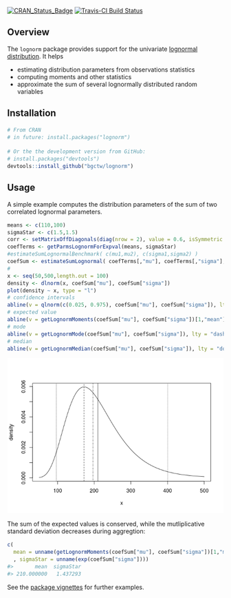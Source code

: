 
<!-- 
README.md is generated from README.Rmd. Please edit that file
rmarkdown::render("README.Rmd") 
-->
[![CRAN\_Status\_Badge](http://www.r-pkg.org/badges/version/lognorm)](http://cran.r-project.org/package=lognorm) [![Travis-CI Build Status](https://travis-ci.org/bgctw/lognorm.svg?branch=master)](https://travis-ci.org/bgctw/lognorm)

Overview
--------

The `lognorm` package provides support for the univariate [lognormal distribution](https://en.wikipedia.org/wiki/Log-normal_distribution). It helps

-   estimating distribution parameters from observations statistics
-   computing moments and other statistics
-   approximate the sum of several lognormally distributed random variables

Installation
------------

``` r
# From CRAN
# in future: install.packages("lognorm")

# Or the the development version from GitHub:
# install.packages("devtools")
devtools::install_github("bgctw/lognorm")
```

Usage
-----

A simple example computes the distribution parameters of the sum of two correlated lognormal parameters.

``` r
means <- c(110,100)
sigmaStar <- c(1.5,1.5)
corr <- setMatrixOffDiagonals(diag(nrow = 2), value = 0.6, isSymmetric = TRUE)
coefTerms <- getParmsLognormForExpval(means, sigmaStar)
#estimateSumLognormalBenchmark( c(mu1,mu2), c(sigma1,sigma2) )
coefSum <- estimateSumLognormal( coefTerms[,"mu"], coefTerms[,"sigma"], corr = corr )
# 
x <- seq(50,500,length.out = 100)
density <- dlnorm(x, coefSum["mu"], coefSum["sigma"])
plot(density ~ x, type = "l")
# confidence intervals
abline(v = qlnorm(c(0.025, 0.975), coefSum["mu"], coefSum["sigma"]), lty = "dotted")
# expected value
abline(v = getLognormMoments(coefSum["mu"], coefSum["sigma"])[1,"mean"])
# mode
abline(v = getLognormMode(coefSum["mu"], coefSum["sigma"]), lty = "dashed")
# median
abline(v = getLognormMedian(coefSum["mu"], coefSum["sigma"]), lty = "dotdash")
```

![](tools/README-example-1.png)

The sum of the expected values is conserved, while the mutliplicative standard deviation decreases during aggregtion:

``` r
c( 
  mean = unname(getLognormMoments(coefSum["mu"], coefSum["sigma"])[1,"mean"])
  , sigmaStar = unname(exp(coefSum["sigma"])))
#>       mean  sigmaStar 
#> 210.000000   1.437293
```

See the [package vignettes](https://github.com/bgctw/lognorm/tree/master/vignettes) for further examples.
